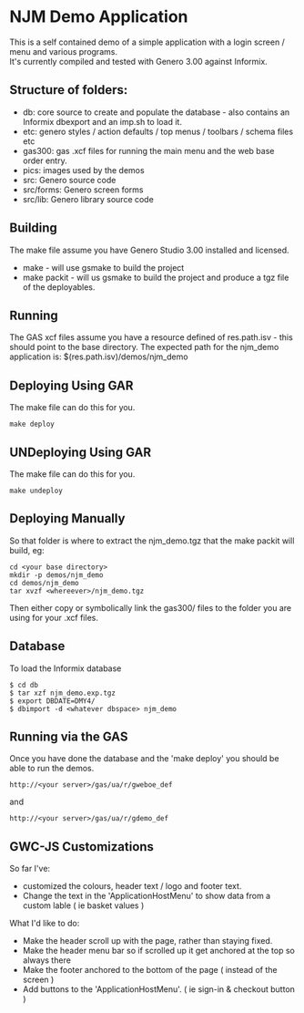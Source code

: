 NJM Demo Application                                                                                                                                          
====================                                                                                                                                          
                                                                                                                                                              
This is a self contained demo of a simple application with a login screen / menu and various programs.                                                        
It's currently compiled and tested with Genero 3.00 against Informix.                                                                                         
                                                                                                                                                              
## Structure of folders:                                                                                                                                       
* db: core source to create and populate the database - also contains an Informix dbexport and an imp.sh to load it.
* etc: genero styles / action defaults / top menus / toolbars / schema files etc
* gas300: gas .xcf files for running the main menu and the web base order entry.
* pics: images used by the demos
* src: Genero source code
* src/forms: Genero screen forms
* src/lib: Genero library source code

## Building
The make file assume you have Genero Studio 3.00 installed and licensed.

* make - will use gsmake to build the project
* make packit - will us gsmake to build the project and produce a tgz file of the deployables.

## Running
The GAS xcf files assume you have a resource defined of res.path.isv - this should point to the base
directory. The expected path for the njm_demo application is: $(res.path.isv)/demos/njm_demo

## Deploying Using GAR
The make file can do this for you.
```
make deploy
```

## UNDeploying Using GAR
The make file can do this for you.
```
make undeploy
```

## Deploying Manually
So that folder is where to extract the njm_demo.tgz that the make packit will build, eg:
```
cd <your base directory>
mkdir -p demos/njm_demo
cd demos/njm_demo
tar xvzf <whereever>/njm_demo.tgz
```

Then either copy or symbolically link the gas300/ files to the folder you are using for your .xcf files.

## Database
To load the Informix database
```
$ cd db
$ tar xzf njm_demo.exp.tgz
$ export DBDATE=DMY4/
$ dbimport -d <whatever dbspace> njm_demo
```

## Running via the GAS
Once you have done the database and the 'make deploy' you should be able to run the demos.

```
http://<your server>/gas/ua/r/gweboe_def
```

and

```
http://<your server>/gas/ua/r/gdemo_def
```

## GWC-JS Customizations
So far I've:
* customized the colours, header text / logo and footer text.
* Change the text in the 'ApplicationHostMenu' to show data from a custom lable ( ie basket values )

What I'd like to do:
* Make the header scroll up with the page, rather than staying fixed.
* Make the header menu bar so if scrolled up it get anchored at the top so always there
* Make the footer anchored to the bottom of the page ( instead of the screen )
* Add buttons to the 'ApplicationHostMenu'. ( ie sign-in & checkout button )

